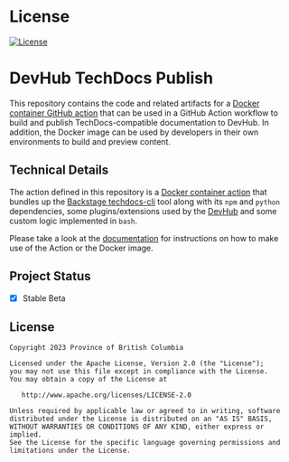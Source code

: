 # License
[![License](https://img.shields.io/badge/License-Apache%202.0-blue.svg)](./LICENSE)

# DevHub TechDocs Publish
This repository contains the code and related artifacts for a [Docker container GitHub action](https://docs.github.com/en/actions/creating-actions/about-custom-actions#types-of-actions) that can be used in a GitHub Action workflow to build and publish TechDocs-compatible documentation to DevHub. In addition, the Docker image can be used by developers in their own environments to build and preview content. 

## Technical Details
The action defined in this repository is a [Docker container action](https://docs.github.com/en/actions/creating-actions/about-custom-actions#types-of-actions) that bundles up the [Backstage techdocs-cli](https://backstage.io/docs/features/techdocs/cli/) tool along with its `npm` and `python` dependencies, some plugins/extensions used by the [DevHub](https://github.com/bcgov/developer-portal/)  and some custom logic implemented in `bash`. 

Please take a look at the [documentation](docs/index.md) for instructions on how to make use of the Action or the Docker image.

## Project Status
- [x] Stable Beta

## License
    Copyright 2023 Province of British Columbia

    Licensed under the Apache License, Version 2.0 (the "License");
    you may not use this file except in compliance with the License.
    You may obtain a copy of the License at

       http://www.apache.org/licenses/LICENSE-2.0

    Unless required by applicable law or agreed to in writing, software
    distributed under the License is distributed on an "AS IS" BASIS,
    WITHOUT WARRANTIES OR CONDITIONS OF ANY KIND, either express or implied.
    See the License for the specific language governing permissions and
    limitations under the License.
